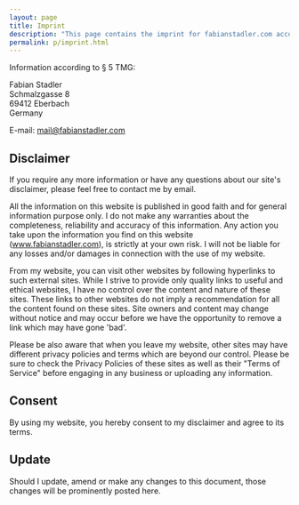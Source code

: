 ```yaml
---
layout: page
title: Imprint
description: "This page contains the imprint for fabianstadler.com according to the German Telemedia Act (TMG)."
permalink: p/imprint.html
---
```


Information according to § 5 TMG:

Fabian Stadler<br>
Schmalzgasse 8<br>
69412 Eberbach<br>
Germany

E-mail: mail@fabianstadler.com

## Disclaimer

If you require any more information or have any questions about our site's disclaimer, please feel free to contact me by email.

All the information on this website is published in good faith and for general information purpose only. I do not make any warranties about the completeness, reliability and accuracy of this information. Any action you take upon the information you find on this website (www.fabianstadler.com), is strictly at your own risk. I will not be liable for any losses and/or damages in connection with the use of my website.

From my website, you can visit other websites by following hyperlinks to such external sites. While I strive to provide only quality links to useful and ethical websites, I have no control over the content and nature of these sites. These links to other websites do not imply a recommendation for all the content found on these sites. Site owners and content may change without notice and may occur before we have the opportunity to remove a link which may have gone 'bad'.

Please be also aware that when you leave my website, other sites may have different privacy policies and terms which are beyond our control. Please be sure to check the Privacy Policies of these sites as well as their "Terms of Service" before engaging in any business or uploading any information.

## Consent

By using my website, you hereby consent to my disclaimer and agree to its terms.

## Update

Should I update, amend or make any changes to this document, those changes will be prominently posted here.
